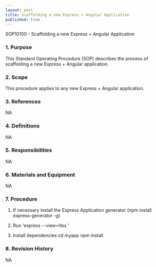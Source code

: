 ```yaml
---
layout: post
title: Scaffolding a new Express + Angular Application
published: true
---
```


SOP10100 - Scaffolding a new Express + Angular Application

### 1. Purpose

This Standard Operating Procedure (SOP) describes the process of scaffolding a new Express + Angular application.

### 2. Scope

This procedure applies to any new Express + Angular application.

### 3. References

NA

### 4. Definitions

NA

### 5. Responsibilities

NA

### 6. Materials and Equipment

NA

### 7. Procedure

1. If necessary install the Express Application generator (npm install express-generator -g)

2. Run 'express --view=hbs <myapp>'

3. Install dependencies
 cd myapp
 npm install


### 8. Revision History

NA